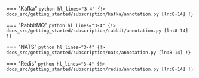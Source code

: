 === "Kafka"
    ```python hl_lines="3-4"
    {!> docs_src/getting_started/subscription/kafka/annotation.py [ln:8-14] !}
    ```

=== "RabbitMQ"
    ```python hl_lines="3-4"
    {!> docs_src/getting_started/subscription/rabbit/annotation.py [ln:8-14] !}
    ```

=== "NATS"
    ```python hl_lines="3-4"
    {!> docs_src/getting_started/subscription/nats/annotation.py [ln:8-14] !}
    ```

=== "Redis"
    ```python hl_lines="3-4"
    {!> docs_src/getting_started/subscription/redis/annotation.py [ln:8-14] !}
    ```
